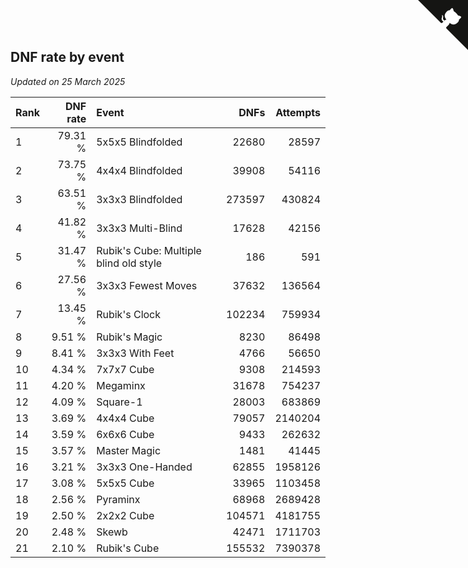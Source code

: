 ## DNF rate by event

*Updated on 25 March 2025*

| Rank | DNF rate | Event | DNFs | Attempts |
| :--- | ---: | :--- | ---: | ---: |
| 1 | 79.31 % | 5x5x5 Blindfolded | 22680 | 28597 |
| 2 | 73.75 % | 4x4x4 Blindfolded | 39908 | 54116 |
| 3 | 63.51 % | 3x3x3 Blindfolded | 273597 | 430824 |
| 4 | 41.82 % | 3x3x3 Multi-Blind | 17628 | 42156 |
| 5 | 31.47 % | Rubik's Cube: Multiple blind old style | 186 | 591 |
| 6 | 27.56 % | 3x3x3 Fewest Moves | 37632 | 136564 |
| 7 | 13.45 % | Rubik's Clock | 102234 | 759934 |
| 8 | 9.51 % | Rubik's Magic | 8230 | 86498 |
| 9 | 8.41 % | 3x3x3 With Feet | 4766 | 56650 |
| 10 | 4.34 % | 7x7x7 Cube | 9308 | 214593 |
| 11 | 4.20 % | Megaminx | 31678 | 754237 |
| 12 | 4.09 % | Square-1 | 28003 | 683869 |
| 13 | 3.69 % | 4x4x4 Cube | 79057 | 2140204 |
| 14 | 3.59 % | 6x6x6 Cube | 9433 | 262632 |
| 15 | 3.57 % | Master Magic | 1481 | 41445 |
| 16 | 3.21 % | 3x3x3 One-Handed | 62855 | 1958126 |
| 17 | 3.08 % | 5x5x5 Cube | 33965 | 1103458 |
| 18 | 2.56 % | Pyraminx | 68968 | 2689428 |
| 19 | 2.50 % | 2x2x2 Cube | 104571 | 4181755 |
| 20 | 2.48 % | Skewb | 42471 | 1711703 |
| 21 | 2.10 % | Rubik's Cube | 155532 | 7390378 |


<a href="https://github.com/JustinTimeCuber/wca_statistics" class="github-corner" aria-label="View source on Github"><svg width="80" height="80" viewBox="0 0 250 250" style="fill:#151513; color:#fff; position: absolute; top: 0; border: 0; right: 0;" aria-hidden="true"><path d="M0,0 L115,115 L130,115 L142,142 L250,250 L250,0 Z"></path><path d="M128.3,109.0 C113.8,99.7 119.0,89.6 119.0,89.6 C122.0,82.7 120.5,78.6 120.5,78.6 C119.2,72.0 123.4,76.3 123.4,76.3 C127.3,80.9 125.5,87.3 125.5,87.3 C122.9,97.6 130.6,101.9 134.4,103.2" fill="currentColor" style="transform-origin: 130px 106px;" class="octo-arm"></path><path d="M115.0,115.0 C114.9,115.1 118.7,116.5 119.8,115.4 L133.7,101.6 C136.9,99.2 139.9,98.4 142.2,98.6 C133.8,88.0 127.5,74.4 143.8,58.0 C148.5,53.4 154.0,51.2 159.7,51.0 C160.3,49.4 163.2,43.6 171.4,40.1 C171.4,40.1 176.1,42.5 178.8,56.2 C183.1,58.6 187.2,61.8 190.9,65.4 C194.5,69.0 197.7,73.2 200.1,77.6 C213.8,80.2 216.3,84.9 216.3,84.9 C212.7,93.1 206.9,96.0 205.4,96.6 C205.1,102.4 203.0,107.8 198.3,112.5 C181.9,128.9 168.3,122.5 157.7,114.1 C157.9,116.9 156.7,120.9 152.7,124.9 L141.0,136.5 C139.8,137.7 141.6,141.9 141.8,141.8 Z" fill="currentColor" class="octo-body"></path></svg></a><style>.github-corner:hover .octo-arm{animation:octocat-wave 560ms ease-in-out}@keyframes octocat-wave{0%,100%{transform:rotate(0)}20%,60%{transform:rotate(-25deg)}40%,80%{transform:rotate(10deg)}}@media (max-width:500px){.github-corner:hover .octo-arm{animation:none}.github-corner .octo-arm{animation:octocat-wave 560ms ease-in-out}}</style>
